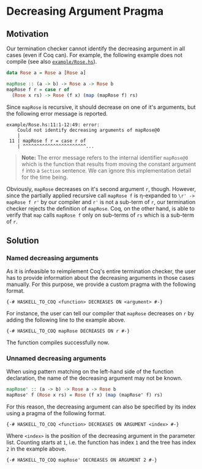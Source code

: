 # Decreasing Argument Pragma

## Motivation

Our termination checker cannot identify the decreasing argument in all cases
(even if Coq can). For example, the following example does not compile (see
also [`example/Rose.hs`](https://github.com/FreeProving/free-compiler/blob/master/example/Rose.hs)).

```haskell
data Rose a = Rose a [Rose a]

mapRose :: (a -> b) -> Rose a -> Rose b
mapRose f r = case r of
  (Rose x rs) -> Rose (f x) (map (mapRose f) rs)
```

Since `mapRose` is recursive, it should decrease on one of it's arguments,
but the following error message is reported.

```
example/Rose.hs:11:1-12:49: error:
    Could not identify decreasing arguments of mapRose@0
    |
 11 | mapRose f r = case r of
    | ^^^^^^^^^^^^^^^^^^^^^^^...
```

> **Note:** The error message refers to the internal identifier `mapRose@0`
>           which is the function that results from moving the constant
>           argument `f` into a `Section` sentence. We can ignore this
>           implementation detail for the time being.

Obviously, `mapRose` decreases on it's second argument `r`, though.
However, since the partially applied recursive call `mapRose f` is η-expanded
to `\r' -> mapRose f r'` by our compiler and `r'` is not a sub-term of `r`,
our termination checker rejects the definition of `mapRose`.
Coq, on the other hand, is able to verify that `map` calls `mapRose f` only on
sub-terms of `rs` which is a sub-term of `r`.

## Solution

### Named decreasing arguments

As it is infeasible to reimplement Coq's entire termination checker, the user
has to provide information about the decreasing arguments in those cases
manually. For this purpose, we provide a custom pragma with the following
format.

```
{-# HASKELL_TO_COQ <function> DECREASES ON <argument> #-}
```

For instance, the user can tell our compiler that `mapRose` decreases on `r` by
adding the following line to the example above.

```
{-# HASKELL_TO_COQ mapRose DECREASES ON r #-}
```

The function compiles successfully now.

### Unnamed decreasing arguments

When using pattern matching on the left-hand side of the function declaration,
the name of the decreasing argument may not be known.

```haskell
mapRose' :: (a -> b) -> Rose a -> Rose b
mapRose' f (Rose x rs) = Rose (f x) (map (mapRose' f) rs)
```

For this reason, the decreasing argument can also be specified by its index
using a pragma of the following format.

```
{-# HASKELL_TO_COQ <function> DECREASES ON ARGUMENT <index> #-}
```

Where `<index>` is the position of the decreasing argument in the parameter
list. Counting starts at `1`, i.e. the function has index `1` and the tree
has index `2` in the example above.

```
{-# HASKELL_TO_COQ mapRose' DECREASES ON ARGUMENT 2 #-}
```
